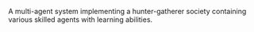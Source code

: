 A multi-agent system implementing a hunter-gatherer society containing various skilled agents with learning abilities.